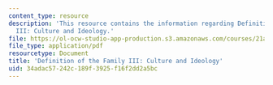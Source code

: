 ```yaml
---
content_type: resource
description: 'This resource contains the information regarding Definition of the Family
  III: Culture and Ideology.'
file: https://ol-ocw-studio-app-production.s3.amazonaws.com/courses/21a-230j-the-contemporary-american-family-spring-2004/34adac57242c189f3925f16f2dd2a5bc_MIT21A_230JS04_defiiicul.pdf
file_type: application/pdf
resourcetype: Document
title: 'Definition of the Family III: Culture and Ideology'
uid: 34adac57-242c-189f-3925-f16f2dd2a5bc
---
```


